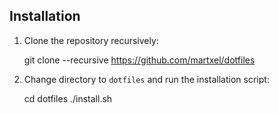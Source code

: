## Installation

1. Clone the repository recursively:

    git clone --recursive https://github.com/martxel/dotfiles

2. Change directory to `dotfiles` and run the installation script:

    cd dotfiles
    ./install.sh
